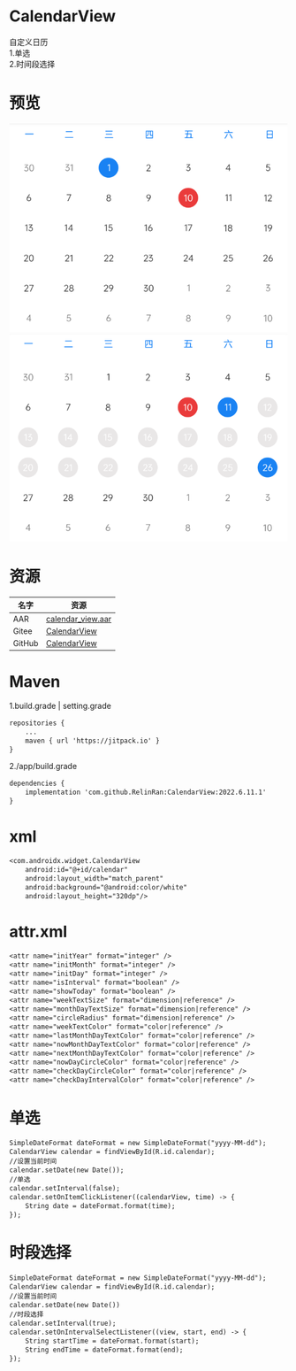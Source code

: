 # CalendarView
自定义日历  
1.单选  
2.时间段选择  
# 预览
![单选效果](./ic_preview_02.png)  
![时段选择效果](./ic_preview_01.png)  
# 资源
|名字|资源|
|-|-|
|AAR|[calendar_view.aar](https://github.com/RelinRan/CalendarView/blob/master/calendar_view.aar)|
|Gitee|[CalendarView](https://gitee.com/relin/CalendarView)|
|GitHub | [CalendarView](https://github.com/RelinRan/CalendarView)|
# Maven
1.build.grade | setting.grade
```
repositories {
	...
	maven { url 'https://jitpack.io' }
}
```
2./app/build.grade
```
dependencies {
	implementation 'com.github.RelinRan:CalendarView:2022.6.11.1'
}
```
# xml
```
<com.androidx.widget.CalendarView
    android:id="@+id/calendar"
    android:layout_width="match_parent"
    android:background="@android:color/white"
    android:layout_height="320dp"/>
```
# attr.xml
```
<attr name="initYear" format="integer" />
<attr name="initMonth" format="integer" />
<attr name="initDay" format="integer" />
<attr name="isInterval" format="boolean" />
<attr name="showToday" format="boolean" />
<attr name="weekTextSize" format="dimension|reference" />
<attr name="monthDayTextSize" format="dimension|reference" />
<attr name="circleRadius" format="dimension|reference" />
<attr name="weekTextColor" format="color|reference" />
<attr name="lastMonthDayTextColor" format="color|reference" />
<attr name="nowMonthDayTextColor" format="color|reference" />
<attr name="nextMonthDayTextColor" format="color|reference" />
<attr name="nowDayCircleColor" format="color|reference" />
<attr name="checkDayCircleColor" format="color|reference" />
<attr name="checkDayIntervalColor" format="color|reference" />
```
# 单选
```
SimpleDateFormat dateFormat = new SimpleDateFormat("yyyy-MM-dd");
CalendarView calendar = findViewById(R.id.calendar);
//设置当前时间
calendar.setDate(new Date());
//单选
calendar.setInterval(false);
calendar.setOnItemClickListener((calendarView, time) -> {
    String date = dateFormat.format(time);
});
```
# 时段选择
```
SimpleDateFormat dateFormat = new SimpleDateFormat("yyyy-MM-dd");
CalendarView calendar = findViewById(R.id.calendar);
//设置当前时间
calendar.setDate(new Date())
//时段选择
calendar.setInterval(true);
calendar.setOnIntervalSelectListener((view, start, end) -> {
    String startTime = dateFormat.format(start);
    String endTime = dateFormat.format(end);
});
```
